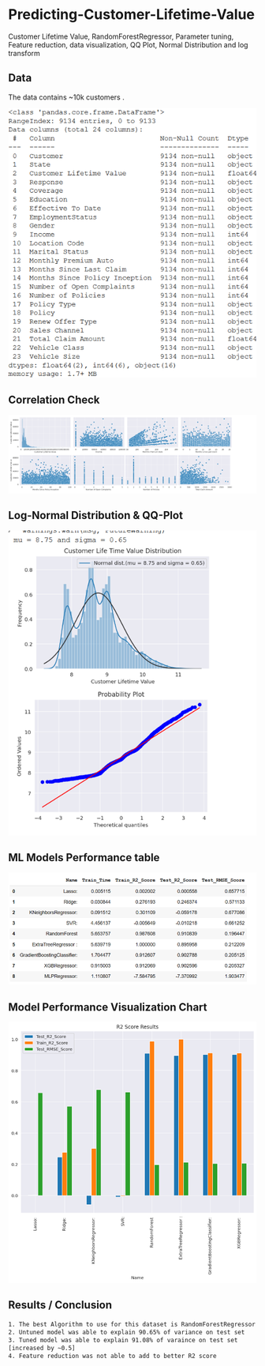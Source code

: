 # Predicting-Customer-Lifetime-Value
Customer Lifetime Value, RandomForestRegressor, Parameter tuning, Feature reduction, data visualization, QQ Plot, Normal Distribution and log transform

## Data

The data contains ~10k customers .

<img src="dataset.png">

## Correlation Check

<img src="Correlation Pairplot.png">

## Log-Normal Distribution & QQ-Plot

<img src="Distribution and QQ plot.png">

## ML Models Performance table

<img src="Models Performance.png">

## Model Performance Visualization Chart

<img src="index.png">

## Results / Conclusion

```
1. The best Algorithm to use for this dataset is RandomForestRegressor
2. Untuned model was able to explain 90.65% of variance on test set 
3. Tuned model was able to explain 91.08% of varaince on test set [increased by ~0.5]
4. Feature reduction was not able to add to better R2 score
```

